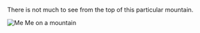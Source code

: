  There is not much to see from the top of this particular mountain.

<img src="/img/poser_guy.png" alt="Me Me on a mountain" style="margin-left: 0px;">
</div>
